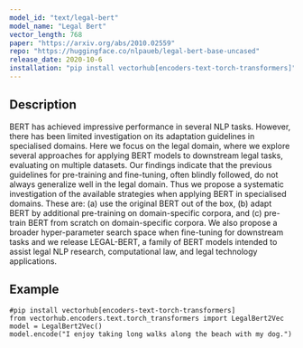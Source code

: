 ```yaml
---
model_id: "text/legal-bert" 
model_name: "Legal Bert" 
vector_length: 768 
paper: "https://arxiv.org/abs/2010.02559"
repo: "https://huggingface.co/nlpaueb/legal-bert-base-uncased"
release_date: 2020-10-6
installation: "pip install vectorhub[encoders-text-torch-transformers]"
---
```


## Description

BERT has achieved impressive performance in several NLP tasks. However, there has been limited investigation on its adaptation guidelines in specialised domains. Here we focus on the legal domain, where we explore several approaches for applying BERT models to downstream legal tasks, evaluating on multiple datasets. Our findings indicate that the previous guidelines for pre-training and fine-tuning, often blindly followed, do not always generalize well in the legal domain. Thus we propose a systematic investigation of the available strategies when applying BERT in specialised domains. These are: (a) use the original BERT out of the box, (b) adapt BERT by additional pre-training on domain-specific corpora, and (c) pre-train BERT from scratch on domain-specific corpora. We also propose a broader hyper-parameter search space when fine-tuning for downstream tasks and we release LEGAL-BERT, a family of BERT models intended to assist legal NLP research, computational law, and legal technology applications.

## Example

```
#pip install vectorhub[encoders-text-torch-transformers]
from vectorhub.encoders.text.torch_transformers import LegalBert2Vec
model = LegalBert2Vec()
model.encode("I enjoy taking long walks along the beach with my dog.")
```
